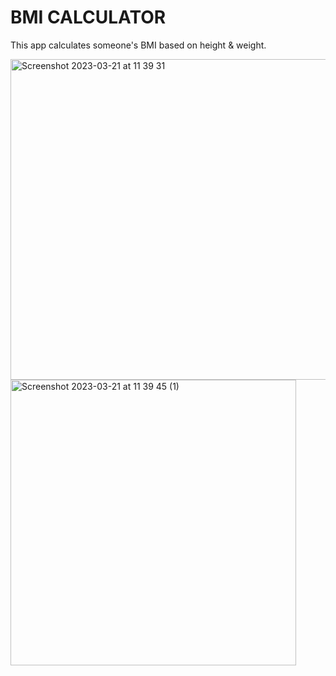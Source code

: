 # BMI CALCULATOR

This app calculates someone's BMI based on height & weight.

<img width="513" alt="Screenshot 2023-03-21 at 11 39 31" src="https://user-images.githubusercontent.com/34069427/226555539-0da1e2cf-aa76-4e73-b012-5aac0d7c3ebf.png">
<img width="457" alt="Screenshot 2023-03-21 at 11 39 45 (1)" src="https://user-images.githubusercontent.com/34069427/226555584-01993002-df07-47ab-967a-2233690e65ba.png">
